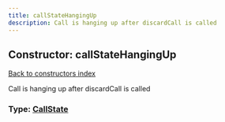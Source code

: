 ```yaml
---
title: callStateHangingUp
description: Call is hanging up after discardCall is called
---
```

## Constructor: callStateHangingUp  
[Back to constructors index](index.md)



Call is hanging up after discardCall is called




### Type: [CallState](../types/CallState.md)



